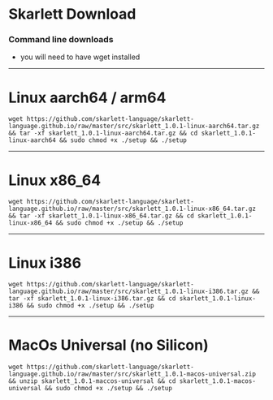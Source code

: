 # Skarlett Download
### Command line downloads
- you will need to have wget installed 

---


# Linux aarch64 / arm64

    wget https://github.com/skarlett-language/skarlett-language.github.io/raw/master/src/skarlett_1.0.1-linux-aarch64.tar.gz && tar -xf skarlett_1.0.1-linux-aarch64.tar.gz && cd skarlett_1.0.1-linux-aarch64 && sudo chmod +x ./setup && ./setup
    
---

# Linux x86_64

    wget https://github.com/skarlett-language/skarlett-language.github.io/raw/master/src/skarlett_1.0.1-linux-x86_64.tar.gz && tar -xf skarlett_1.0.1-linux-x86_64.tar.gz && cd skarlett_1.0.1-linux-x86_64 && sudo chmod +x ./setup && ./setup
    
    
---

# Linux i386

    wget https://github.com/skarlett-language/skarlett-language.github.io/raw/master/src/skarlett_1.0.1-linux-i386.tar.gz && tar -xf skarlett_1.0.1-linux-i386.tar.gz && cd skarlett_1.0.1-linux-i386 && sudo chmod +x ./setup && ./setup
    
---


# MacOs Universal (no Silicon)

    wget https://github.com/skarlett-language/skarlett-language.github.io/raw/master/src/skarlett_1.0.1-macos-universal.zip && unzip skarlett_1.0.1-maccos-universal && cd skarlett_1.0.1-macos-universal && sudo chmod +x ./setup && ./setup
